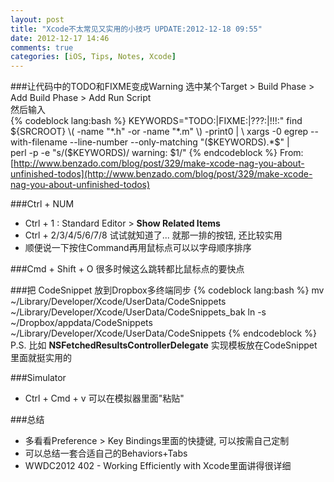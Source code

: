 ```yaml
---
layout: post
title: "Xcode不太常见又实用的小技巧 UPDATE:2012-12-18 09:55"
date: 2012-12-17 14:46
comments: true
categories: [iOS, Tips, Notes, Xcode]
---
```

###让代码中的TODO和FIXME变成Warning
选中某个Target > Build Phase > Add Build Phase > Add Run Script  
然后输入  
{% codeblock lang:bash %}
KEYWORDS="TODO:|FIXME:|\?\?\?:|\!\!\!:"
find ${SRCROOT} \( -name "*.h" -or -name "*.m" \) -print0 | \
    xargs -0 egrep --with-filename --line-number --only-matching "($KEYWORDS).*\$" | \
    perl -p -e "s/($KEYWORDS)/ warning: \$1/"
{% endcodeblock %}
From: [http://www.benzado.com/blog/post/329/make-xcode-nag-you-about-unfinished-todos](http://www.benzado.com/blog/post/329/make-xcode-nag-you-about-unfinished-todos)

###Ctrl + NUM
*   Ctrl + 1 : Standard Editor > **Show Related Items**
*   Ctrl + 2/3/4/5/6/7/8 试试就知道了... 就那一排的按钮, 还比较实用
*   顺便说一下按住Command再用鼠标点可以以字母顺序排序

###Cmd + Shift + O
很多时候这么跳转都比鼠标点的要快点

###把 CodeSnippet 放到Dropbox多终端同步
{% codeblock lang:bash %}
mv ~/Library/Developer/Xcode/UserData/CodeSnippets ~/Library/Developer/Xcode/UserData/CodeSnippets_bak
ln -s ~/Dropbox/appdata/CodeSnippets ~/Library/Developer/Xcode/UserData/CodeSnippets
{% endcodeblock %}
P.S. 比如 **NSFetchedResultsControllerDelegate** 实现模板放在CodeSnippet里面就挺实用的

###Simulator 
*   Ctrl + Cmd + v 可以在模拟器里面"粘贴"

###总结
*   多看看Preference > Key Bindings里面的快捷键, 可以按需自己定制
*   可以总结一套合适自己的Behaviors+Tabs
*   WWDC2012 402 - Working Efficiently with Xcode里面讲得很详细